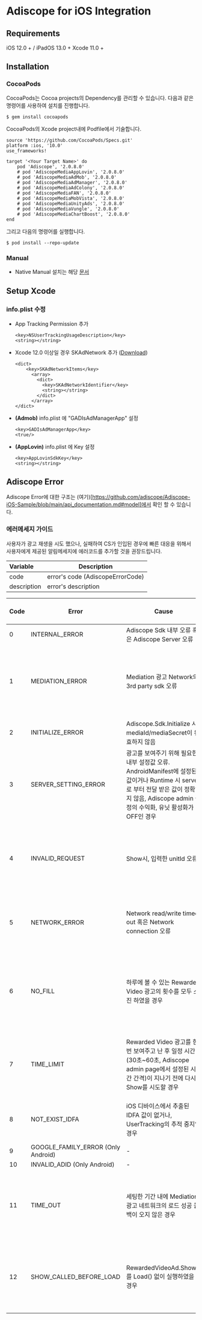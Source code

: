 # Adiscope for iOS Integration


## Requirements
iOS 12.0 + / iPadOS 13.0 +
Xcode 11.0 +



## Installation

### CocoaPods
CocoaPods는 Cocoa projects의 Dependency를 관리할 수 있습니다. 다음과 같은 명령어를 사용하여 설치를 진행합니다.
```
$ gem install cocoapods
```



CocoaPods의 Xcode project내에 Podfile에서 기술합니다.

```
source 'https://github.com/CocoaPods/Specs.git'
platform :ios, '10.0'
use_frameworks!

target '<Your Target Name>' do
    pod 'Adiscope', '2.0.8.0'
    # pod 'AdiscopeMediaAppLovin', '2.0.8.0'
    # pod 'AdiscopeMediaAdMob', '2.0.8.0'
    # pod 'AdiscopeMediaAdManager', '2.0.8.0'
    # pod 'AdiscopeMediaAdColony', '2.0.8.0' 
    # pod 'AdiscopeMediaFAN', '2.0.8.0'
    # pod 'AdiscopeMediaMobVista', '2.0.8.0'
    # pod 'AdiscopeMediaUnityAds', '2.0.8.0'
    # pod 'AdiscopeMediaVungle', '2.0.8.0'
    # pod 'AdiscopeMediaChartBoost', '2.0.8.0' 
end
```



그리고 다음의 명령어를 실행합니다.

```
$ pod install --repo-update
```



### Manual

* Native Manual 설치는 해당 [문서](https://github.com/adiscope/Adiscope-iOS-Sample/blob/main/Installation_manual.md)



## Setup Xcode

### info.plist 수정

- App Tracking Permission 추가

	```
	<key>NSUserTrackingUsageDescription</key>
	<string></string>
	```


- Xcode 12.0 이상일 경우 SKAdNetwork 추가 ([Download](https://github.com/adiscope/Adiscope-iOS-Sample/releases/download/2.0.6.0/AdiscopeSkAdNetworks.plist))

  ```
  <dict>
	  <key>SKAdNetworkItems</key>
	    <array>
	      <dict>
	        <key>SKAdNetworkIdentifier</key>
	        <string></string>
	      </dict>
	    </array>
  </dict>
  ```


- **(Admob)** info.plist 에 "GADIsAdManagerApp" 설정

	```
	<key>GADIsAdManagerApp</key>
	<true/>
	```


- **(AppLovin)** info.plist 에 Key 설정

	```
	<key>AppLovinSdkKey</key>
	<string></string>
	```

## Adiscope Error
Adiscope Error에 대한 구조는 (여기)[https://github.com/adiscope/Adiscope-iOS-Sample/blob/main/api_documentation.md#model]에서 확인 할 수 있습니다. 

### 에러메세지 가이드
사용자가 광고 재생을 시도 했으나, 실패하여 CS가 인입된 경우에 빠른 대응을 위해서 사용자에게 제공된 알림메세지에 에러코드를 추가할 것을 권장드립니다.

| Variable    | Description                      |
| :---------- | -------------------------------- |
| code        | error's code (AdiscopeErrorCode) |
| description | error's description              |

| Code | Error | Cause | Error Message Example |
| -- | ---------------- | ----- | -- |
| 0 | INTERNAL_ERROR   | Adiscope Sdk 내부 오류 혹은 Adiscope Server 오류 | - |
| 1 | MEDIATION_ERROR  | Mediation 광고 Network의 3rd party sdk 오류 | 재생 중에 오류가 발생했습니다. 잠시 후 다시 시도해 주세요. [Code 1] |
| 2 | INITIALIZE_ERROR | Adiscope.Sdk.Initialize 시 mediaId/mediaSecret이 유효하지 않음 | - |
| 3 | SERVER_SETTING_ERROR | 광고를 보여주기 위해 필요한 내부 설정값 오류. AndroidManifest에 설정된 값이거나 Runtime 시 server로 부터 전달 받은 값이 정확하지 않음, Adiscope admin 설정의 수익화, 유닛 활성화가 OFF인 경우 | - |
| 4 | INVALID_REQUEST | Show시, 입력한 unitId 오류 | 알 수 없는 오류로 재생에 실패하였습니다 고객센터에 문의해주세요 [Code 4] |
| 5 | NETWORK_ERROR | Network read/write timed out 혹은 Network connection 오류 | 인터넷 연결 상태를 확인 후 다시 시도해주세요 [Code 5] |
| 6 | NO_FILL | 하루에 볼 수 있는 Rewarded Video 광고의 횟수를 모두 소진 하였을 경우 | 오늘 시청 가능한 영상이 모두 소진되었습니다 내일 다시 시도해주세요 [Code 6] |
| 7 | TIME_LIMIT | Rewarded Video 광고를 한번 보여주고 난 후 일정 시간 (30초~60초, Adiscope admin page에서 설정된 시간 간격)이 지나기 전에 다시 Show를 시도할 경우 | 재생 중에 오류가 발생했습니다 잠시 후 다시 시도해주세요 [Code 7] |
| 8 | NOT_EXIST_IDFA | iOS 디바이스에서 추출된 IDFA 값이 없거나, UserTracking의 추적 중지일 경우 | 설정에서 광고 추적을 허용해주세요 [Code 8] |
| 9 | GOOGLE_FAMILY_ERROR (Only Android) | - | - |
| 10 | INVALID_ADID (Only Android) | - | - |
| 11 | TIME_OUT | 세팅한 기간 내에 Mediation 광고 네트워크의 로드 성공 콜백이 오지 않은 경우 | 재생 중에 오류가 발생했습니다 잠시 후 다시 시도해주세요 [Code 11] |
| 12 | SHOW_CALLED_BEFORE_LOAD | RewardedVideoAd.Show()를 Load() 없이 실행하였을 경우 | 재생 중에 오류가 발생했습니다 잠시 후 다시 시도해주세요 [Code 12] |
